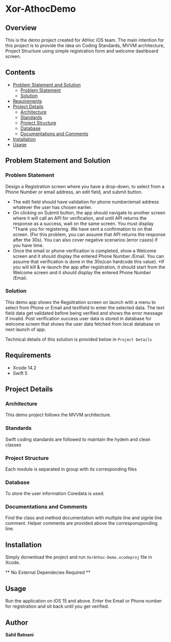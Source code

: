 # Xor-AthocDemo

## Overview
This is the demo project created for AtHoc iOS team. 
The main intention for this project is to provide the idea on Coding Standards, MVVM architecture, Project Structure using simple registration form and welcome dashboard screen.

## Contents

* [Problem Statement and Solution]
  + [Problem Statement]
  + [Solution]
* [Requirements]
* [Project Details]
  + [Architecture]
  + [Standards]
  + [Project Structure]
  + [Database]
  + [Documentations and Comments]
* [Installation]
* [Usage]

## Problem Statement and Solution

### Problem Statement

Design a Registration screen where you have a drop-down, to select from a Phone Number or email address, an edit field, and submit button.
* The edit field should have validation for phone number/email address whatever the user has chosen earlier.
* On clicking on Submit button, the app should navigate to another screen where it will call an API for verification, and until API returns the response as a success, wait on the same screen. You must display "Thank you for registering. We have sent a confirmation to <add number or email address> on that screen. (For this problem, you can assume that API returns the response after the 30s). You can also cover negative scenarios (error cases) if you have time.
* Once the email or phone verification is completed, show a Welcome screen and it should display the entered Phone Number /Email. You can assume that verification is done in the 30s(can hardcode this value).
*If you will kill & re-launch the app after registration, it should start from the Welcome screen and it should display the entered Phone Number /Email.

### Solution
This demo app shows the Regsitration screen on launch with a menu to select from Phone or Email and textfield to enter the selected data.
The text field data get validated before being verified and shows the error message if invalid. Post verification success user data is stored in database for welcome screen that shows the user data fetched from local database on next launch of app.
  
Technical details of this solution is provided below in `Project Details`

## Requirements
* Xcode 14.2
* Swift 5

## Project Details

### Architecture
This demo project follows the MVVM architecture.

### Standards
Swift coding standards are followed to maintain the hydein and clean classes

### Project Structure
Each module is separated in group with its corresponding files

### Database
  To store the user information Coredata is used.

### Documentations and Comments
Find the class and method documentation with multiple line and signle line comment.
Helper comments are provided above the  corresponsponding  line.

## Installation
Simply donwnload the project and run `XorAthoc-Demo.xcodeproj` file in Xcode.

** No External Dependecies Required **

## Usage
Run the application on iOS 15 and above. Enter the Email or Phone number for registration and sit back until you get verified.

## Author
**Sahil Ratnani**

<!--- In file -->
[Problem Statement and Solution]: #problem-statement-and-solution
[Problem Statement]: #problem-statement
[Solution]: #solution
[Requirements]: #requirements
[Project Details]: #project-details
[Architecture]: #architecture
[Standards]: #standards
[Project Structure]: #project-structure
[Database]: #database
[Documentations and Comments]: #documentations-and-comments
[Installation]: #installation
[Usage]: #usage
